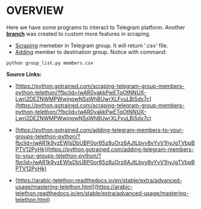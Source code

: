 # OVERVIEW

Here we have some programs to interact to Telegram platform. Another [**branch**](/tree/more-features/crafts) was created to custom more features in scraping.

- [Scraping](/crafts/client_tele.py) memeber in Telegram group. It will return '.csv' file.
- [Adding](/crafts/group_list.py) member to destination group. Notice with command:

```
python group_list.py members.csv
```

**Source Links:**

- [https://python.gotrained.com/scraping-telegram-group-members-python-telethon/?fbclid=IwAR0yakkPwETqOtNNUX-Lwri2DEZNWMPWwjnpwNSsWhBUwrXLFvuLBj5dx7c](https://python.gotrained.com/scraping-telegram-group-members-python-telethon/?fbclid=IwAR0yakkPwETqOtNNUX-Lwri2DEZNWMPWwjnpwNSsWhBUwrXLFvuLBj5dx7c)

- [https://python.gotrained.com/adding-telegram-members-to-your-groups-telethon-python/?fbclid=IwAR1k9yzEWlsDbUBP0or65z8uOrz6AJtLbyv8vYvV1hyJgTVbpBPTV12PyHk](https://python.gotrained.com/adding-telegram-members-to-your-groups-telethon-python/?fbclid=IwAR1k9yzEWlsDbUBP0or65z8uOrz6AJtLbyv8vYvV1hyJgTVbpBPTV12PyHk)

- [https://arabic-telethon.readthedocs.io/en/stable/extra/advanced-usage/mastering-telethon.html](https://arabic-telethon.readthedocs.io/en/stable/extra/advanced-usage/mastering-telethon.html)
